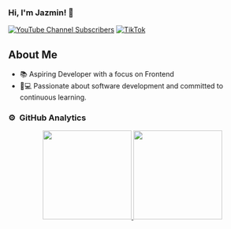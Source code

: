 ### Hi, I'm Jazmin! 👋


[![YouTube Channel Subscribers](https://img.shields.io/youtube/channel/subscribers/UC63g1mp7Zern61X-UYR91Hw?style=social)](https://youtube.com/@jazminpacheco9158?sub_confirmation=1)
[![TikTok](https://img.shields.io/badge/TikTok-Visit-blue)](https://www.tiktok.com/@jyusara21)



## About Me

- 📚 Aspiring Developer with a focus on Frontend
- 👩💻 Passionate about software development and committed to continuous learning.



<!--
**jyusara/jyusara** is a ✨ _special_ ✨ repository because its `README.md` (this file) appears on your GitHub profile.

Here are some ideas to get you started:

- 🔭 I’m currently working on ...
- 🌱 I’m currently learning ...
- 👯 I’m looking to collaborate on ...
- 🤔 I’m looking for help with ...
- 💬 Ask me about ...
- 📫 How to reach me: ...
- 😄 Pronouns: ...
- ⚡ Fun fact: ...
-->

### ⚙️ &nbsp;GitHub Analytics

<p align="center">
<a href="https://github.com/jyusara">
  <img height="180em" src="https://github-readme-stats-eight-theta.vercel.app/api?username=jyusara&show_icons=true&bg_color=36259d&theme=algolia&include_all_commits=true&count_private=true"/>
  <img height="180em" src="https://github-readme-stats.vercel.app/api/top-langs/?username=jyusara&layout=donut&bg_color=36259d&theme=algolia"/>

</a>
</p>


